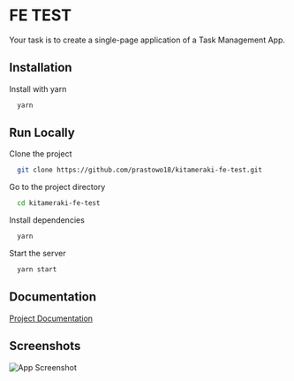 
# FE TEST

Your task is to create a single-page application of a Task Management App.


## Installation

Install with yarn

```bash
  yarn
```
    
## Run Locally

Clone the project

```bash
  git clone https://github.com/prastowo18/kitameraki-fe-test.git
```

Go to the project directory

```bash
  cd kitameraki-fe-test
```

Install dependencies

```bash
  yarn
```

Start the server

```bash
  yarn start
```


## Documentation

[Project Documentation](https://drive.google.com/drive/folders/1cVsxaVDUd4OfPX1W_e7VSRj8lu74S7st?usp=sharing)


## Screenshots

![App Screenshot](https://x3pvimiru9.ufs.sh/f/bcVRQo1wwBEzQ8YNTRI7dK8qvULRWflrTBPHpS26O0XIYjE3)

